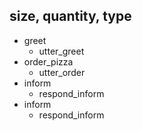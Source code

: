 ## size, quantity, type
* greet
  - utter_greet
* order_pizza
  - utter_order
* inform
  - respond_inform
* inform
  - respond_inform